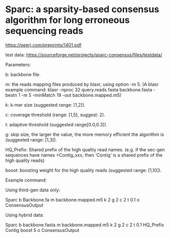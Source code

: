 # Sparc: a sparsity-based consensus algorithm for long erroneous sequencing reads

https://peerj.com/preprints/1401.pdf

test data:
https://sourceforge.net/projects/sparc-consensus/files/testdata/


Parameters:

b: backbone file.

m: the reads mapping files produced by blasr, using option -m 5. (A blasr example command: blasr -nproc 32 query.reads.fasta backbone.fasta -bestn 1 -m 5 -minMatch 19 -out backbone.mapped.m5)

k: k-mer size (suggested range: [1,2]).

c: coverage threshold (range: [1,5], suggest: 2).

t: adaptive threshold (suggested range[0.0,0.3]).

g: skip size, the larger the value, the more memory efficient the algorithm is (suggested range: [1,3]).

HQ_Prefix: Shared prefix of the high quality read names. (e.g. if the sec-gen sequences have names >Contig_xxx, then ‘Contig’ is a shared prefix of the high quality reads)

boost: boosting weight for the high quality reads (suggested range: [1,10]).

Example command: 

Using third-gen data only:

Sparc b Backbone.fa m backbone.mapped.m5 k 2 g 2 c 2 t 0.1 o ConsensusOutput

Using hybrid data:

Sparc b backbone.fasta m backbone.mapped.m5 k 2 g 2 c 2 t 0.1 HQ_Prefix Contig boost 5 o ConsensusOutput



